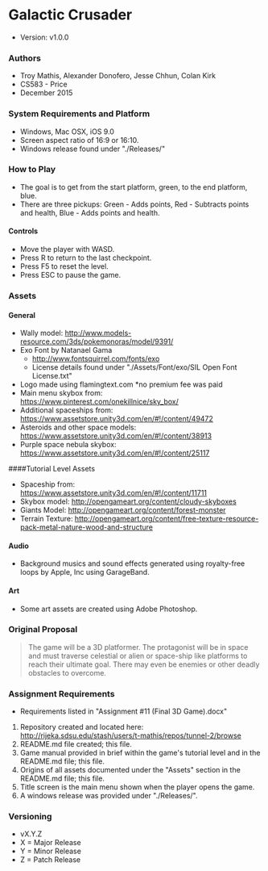 # Galactic Crusader
* Version: v1.0.0

### Authors
* Troy Mathis, Alexander Donofero, Jesse Chhun, Colan Kirk
* CS583 - Price
* December 2015

### System Requirements and Platform
* Windows, Mac OSX, iOS 9.0
* Screen aspect ratio of 16:9 or 16:10.
* Windows release found under "./Releases/"

### How to Play
* The goal is to get from the start platform, green, to the end platform, blue.
* There are three pickups: Green - Adds points, Red - Subtracts points and health, Blue - Adds points and health.

#### Controls
* Move the player with WASD.
* Press R to return to the last checkpoint.
* Press F5 to reset the level.
* Press ESC to pause the game.

### Assets
#### General
* Wally model: http://www.models-resource.com/3ds/pokemonoras/model/9391/
* Exo Font by Natanael Gama 
    * http://www.fontsquirrel.com/fonts/exo
    * License details found under "./Assets/Font/exo/SIL Open Font License.txt"
* Logo made using flamingtext.com *no premium fee was paid
* Main menu skybox from: https://www.pinterest.com/onekillnice/sky_box/
* Additional spaceships from: https://www.assetstore.unity3d.com/en/#!/content/49472
* Asteroids and other space models: https://www.assetstore.unity3d.com/en/#!/content/38913
* Purple space nebula skybox: https://www.assetstore.unity3d.com/en/#!/content/25117

####Tutorial Level Assets
* Spaceship from: https://www.assetstore.unity3d.com/en/#!/content/11711
* Skybox model: http://opengameart.org/content/cloudy-skyboxes
* Giants Model: http://opengameart.org/content/forest-monster
* Terrain Texture: http://opengameart.org/content/free-texture-resource-pack-metal-nature-wood-and-structure
	
#### Audio
* Background musics and sound effects generated using royalty-free loops by Apple, Inc using GarageBand.

#### Art
* Some art assets are created using Adobe Photoshop.

### Original Proposal
>The game will be a 3D platformer. The protagonist will be in space and must traverse celestial or alien or space-ship like platforms to reach their ultimate goal. There may even be enemies or other deadly obstacles to overcome.

### Assignment Requirements
* Requirements listed in "Assignment #11 (Final 3D Game).docx"

1. Repository created and located here: http://rijeka.sdsu.edu/stash/users/t-mathis/repos/tunnel-2/browse
2. README.md file created; this file.
3. Game manual provided in brief within the game's tutorial level and in the README.md file; this file.
4. Origins of all assets documented under the "Assets" section in the README.md file; this file.
5. Title screen is the main menu shown when the player opens the game.
6. A windows release was provided under "./Releases/".

### Versioning
* vX.Y.Z
* X = Major Release
* Y = Minor Release
* Z = Patch Release
